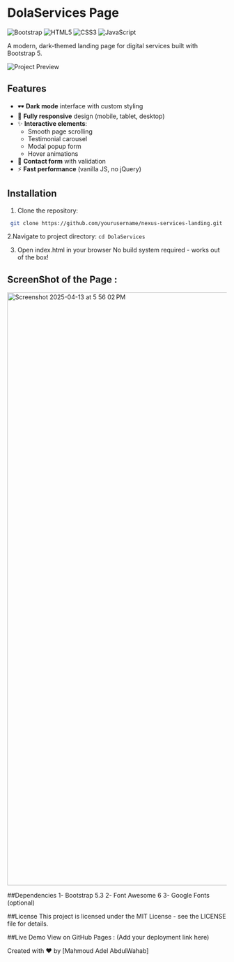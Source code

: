 # DolaServices  Page

![Bootstrap](https://img.shields.io/badge/Bootstrap-5.3.0-563d7c?logo=bootstrap)
![HTML5](https://img.shields.io/badge/HTML5-E34F26?logo=html5&logoColor=white)
![CSS3](https://img.shields.io/badge/CSS3-1572B6?logo=css3&logoColor=white)
![JavaScript](https://img.shields.io/badge/JavaScript-F7DF1E?logo=javascript&logoColor=black)

A modern, dark-themed landing page for digital services built with Bootstrap 5.

![Project Preview](https://mahmoudadel810.github.io/DolaServices/)

## Features

- 🕶️ **Dark mode** interface with custom styling
- 📱 **Fully responsive** design (mobile, tablet, desktop)
- ✨ **Interactive elements**:
  - Smooth page scrolling
  - Testimonial carousel
  - Modal popup form
  - Hover animations
- 📝 **Contact form** with validation
- ⚡ **Fast performance** (vanilla JS, no jQuery)

## Installation

1. Clone the repository:
  ```bash
   git clone https://github.com/yourusername/nexus-services-landing.git
```

2.Navigate to project directory:
  ```cd DolaServices```

3. Open index.html in your browser
    No build system required - works out of the box!




## ScreenShot of the Page : 

<img width="1357" alt="Screenshot 2025-04-13 at 5 56 02 PM" src="https://github.com/user-attachments/assets/e4e85e7f-edcc-46c2-91ce-0dc87b5ed990" />







##Dependencies
1- Bootstrap 5.3
2- Font Awesome 6
3- Google Fonts (optional)


##License
This project is licensed under the MIT License - see the LICENSE file for details.

##Live Demo
View on GitHub Pages : 
(Add your deployment link here)

Created with ❤️ by [Mahmoud Adel AbdulWahab]





  




